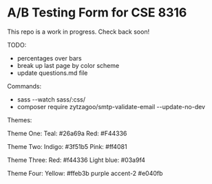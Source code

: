 # A/B Testing Form for CSE 8316

This repo is a work in progress. Check back soon!


TODO:
- percentages over bars
- break up last page by color scheme
- update questions.md file

Commands:
- sass --watch sass/:css/
- composer require zytzagoo/smtp-validate-email --update-no-dev 

Themes:

Theme One: 
	Teal: #26a69a
	Red: #F44336

Theme Two:
	Indigo: #3f51b5
	Pink: #ff4081

Theme Three:
	Red: #f44336
	Light blue: #03a9f4

Theme Four:
	Yellow: #ffeb3b
	purple accent-2 #e040fb